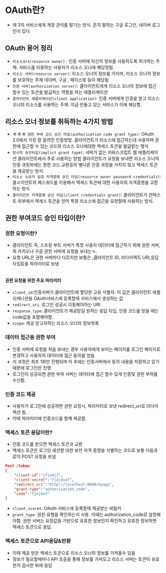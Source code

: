 # OAuth란?
- 제 3의 서비스에게 계정 관리를 맡기는 방식. 흔히 말하는 구글 로그인, 네이버 로그인이 있다.
## OAuth 용어 정리
  - `리소스오너(resource owner)` : 인증 서버에 자신의 정보를 사용하도록 허가하는 주체. 
    서비스를 이용하는 사용자가 리소스 오너에 해당정됨.
  - `리소스 서버(resource server)`: 리소스 오너의 정보를 가지며, 리소스 오너의 정보를 보호하는 주체
     네이버, 구글 , 페이스북 등이 해당됨
  - `인증 서버(authorization server)`: 클라이언트에게 리소스 오너의 정보에 접근 할수 있는 토큰을 발급하는 역할을 하는 애플리케이션
  - `클라이언트 애플리케이션(client application)`: 인증 서버에게 인증을 받고 리소스 오너의 리소스를 사용하는 주체. 
    지금 만들고 있는 서비스가 이에 해당함.
## 리소스 오너 정보를 취득하는 4가지 방법
- ☆☆☆ `권한 부여 코드 승인 타입(authorization code grant type)`: OAuth 2.0에서 가장 잘 알려진 인증방법.
  클라이언트가 리소스에 접근하는데 사용하며 권한에 접근할 수 있는 코드와 리소스 오너에대한 엑세스 토큰을 발급받는 형식
- `암시적 승인타입(implict grant type)`: 서버가 없는 자바스크립트 웹 애플리케이션 클라이언트에서 주로 사용하는 방법
  클라이언트가 요청을 보내면 리소스 오너의 인증 과정외에는 퀀한 코드 교환등의 별다른 인증 과정을 거치지 않고 엑세스 토큰을 제공받는 방식.
- `리소스 소유자 암호 자격증명 승인 타입(resource owner password credentials)`: 클ㄹ이언트의 패스워드를 이용해서 엑세스 토큰에 대한 사용자의 자격증명을 교환하는 방식
- `클라이언트 자격증명 승인 타입(client credentials grant)`: 클라이언트가 컨텍스트 외부에서 엑세스 토큰을 얻어 특정 리소스에 접근을 요청할때 사용하는 방식.

## 권한 부여코드 승인 타입이란?
### 권한 요청이란?
- 클라이언트 즉, 스프링 부트 서버가 특정 사용자 데이터에 접근하기 위해 권한 서버, 즉 카카오나 구글 권한 서버에 요청을 보내는ㄳ.
- 요청 URL은 권한 서버마다 다르지만 보통은 ,클라이언트 ID, 리다이렉트 URI,응답 타입등을 파라미터로 보냄
```java


```
#### 권한 요청을 위한 주요 파라미터
- `client_id`:인증서버가 클라이언트에 할당한 고유 식별자. 이 값은 클라이언트 애플리케니션을 OAuth서비스에 등록할때 서비스에서 생성하는 값
- `redirect_uri`: 로그인 성공시 이동해야하는 URI
- `response_type`: 클라이언트가 제공받길 원하는 응답 타입, 인증 코드를 받을 때는 code값을 포함해야함.
- `scope`: 제공 받고자하는 리소스 오너의 정보목록

### 데이터 접근용 권한 부여
- 인증 서버에 요청을 처음 보내는 경우 사용자에게 보이는 페이지를 로그인 페이지로 변경하고 사용자의 데이터에 접근 동의를 얻음
- 이 과정은 최초 1회만 진행되며 이 후에는 인증서버에서 동의 내용을 저장하고 있기 때문에 로그인만 진행
- 로그인이 성공되면 권한 부여 서버는 데이터에 접근 할수 있게 인증및 권한 부여를 수신함.

### 인증 코드 제공
- 사용자가 로그인에 성공하면 권한 요청시, 파라미터로 보낸 redirect_uri로 리다이렉션 됨.
- 이때 파라미터에 인증코드를 함께 제공함.
### 액세스 토큰 응답이란?
- 인증 코드를 받으면 엑세스 토큰과 교환
- 엑세스 토큰은 로그인 세션엗 대한 보안 자격 증명을 식별하는 코드로 보통 다음과 같이 POST 요청을 보냄
```json
Post /token
{
    "client-id":"jfiodjf",
    "client-secret":"fjojdiof",
    "redirect_uri":"http://localhost:8080/myapp",
    "grant-type":"authorization_code",
    "code":"fjojdof"
}
```
- `client_sceret`: OAuth 서비스에 등록할때 제공받는 비밀키
- `grant_type`: 권한 유형을 확인하는지 사용. 이때는 authorization_code로 설정해야함.
  권한 서버는 요청값을 기반으로 유효한 정보인지 확인하고 유효한 정보하면 엑세스 토큰으로 응답.

### 엑세스 토큰으로 API응답&반환
- 이때 제공 받은 엑세스 토큰으로 리소스 오너의 정보를 가져올수 있음
- 정보가 필요할때마나 API 호출을 통해 정보를 가져오고 리소스 서버는 토큰이 유효한지 검사한 뒤에 응답